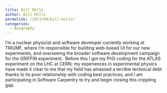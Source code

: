 ```yaml
---
title: Bill Mills
author: Bill Mills
permalink: /2013/09/bill-mills/
categories:
  - Biography
---
```

I&#8217;m a nuclear physicist and software developer currently working at TRIUMF, where I&#8217;m responsible for building web-based UI for our new experiments, and overseeing the broader software development campaign for the GRIFFIN experiment.  Before this I got my PhD coding for the ATLAS experiment on the LHC at CERN; my experiences in experimental physics have made it clear to me that my field has amassed a terrible technical debt thanks to its poor relationship with coding best practices, and I am participating in Software Carpentry to try and begin closing this crippling gap.
